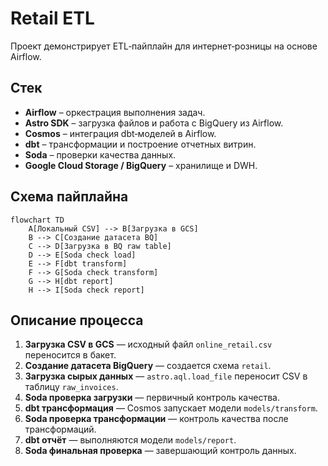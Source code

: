 # Retail ETL

Проект демонстрирует ETL‑пайплайн для интернет‑розницы на основе Airflow. 

## Стек
- **Airflow** – оркестрация выполнения задач.
- **Astro SDK** – загрузка файлов и работа с BigQuery из Airflow.
- **Cosmos** – интеграция dbt‑моделей в Airflow.
- **dbt** – трансформации и построение отчетных витрин.
- **Soda** – проверки качества данных.
- **Google Cloud Storage / BigQuery** – хранилище и DWH.

## Схема пайплайна

```mermaid
flowchart TD
    A[Локальный CSV] --> B[Загрузка в GCS]
    B --> C[Создание датасета BQ]
    C --> D[Загрузка в BQ raw table]
    D --> E[Soda check load]
    E --> F[dbt transform]
    F --> G[Soda check transform]
    G --> H[dbt report]
    H --> I[Soda check report]
```

## Описание процесса
1. **Загрузка CSV в GCS** — исходный файл `online_retail.csv` переносится в бакет.
2. **Создание датасета BigQuery** — создается схема `retail`.
3. **Загрузка сырых данных** — `astro.aql.load_file` переносит CSV в таблицу `raw_invoices`.
4. **Soda проверка загрузки** — первичный контроль качества.
5. **dbt трансформация** — Cosmos запускает модели `models/transform`.
6. **Soda проверка трансформации** — контроль качества после трансформаций.
7. **dbt отчёт** — выполняются модели `models/report`.
8. **Soda финальная проверка** — завершающий контроль данных.
